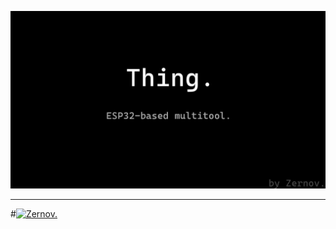 ![Thing.](Github.png)
____
#[![Zernov.](https://www.youtube.com/favicon.ico)](https://www.youtube.com/@zernovtech)
